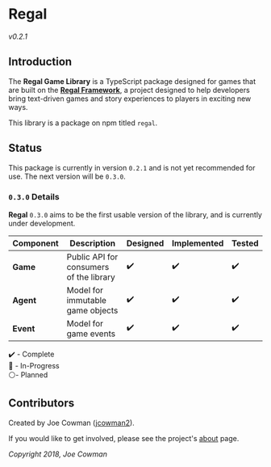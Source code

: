 # Regal

*v0.2.1*

## Introduction

The **Regal Game Library** is a TypeScript package designed for games that are built on the [**Regal Framework**](https://github.com/regal/about), a project designed to help developers bring text-driven games and story experiences to players in exciting new ways. 

This library is a package on npm titled `regal`.

## Status

This package is currently in version `0.2.1` and is not yet recommended for use. The next version will be `0.3.0`.

### `0.3.0` Details

**Regal** `0.3.0` aims to be the first usable version of the library, and is currently under development.

Component | Description | Designed | Implemented | Tested
--- | --- | --- | --- | ---
**Game** | Public API for consumers of the library | ✔️ | ✔️ | ✔️
**Agent** | Model for immutable game objects | ✔️ | ✔️ | ✔️
**Event** | Model for game events | ✔️ | ✔️ | ✔️

✔️ - Complete   
🔵 - In-Progress    
⚪- Planned

## Contributors

Created by Joe Cowman ([jcowman2](https://github.com/jcowman2)).

If you would like to get involved, please see the project's [about](https://github.com/regal/about) page.

*Copyright 2018, Joe Cowman*
